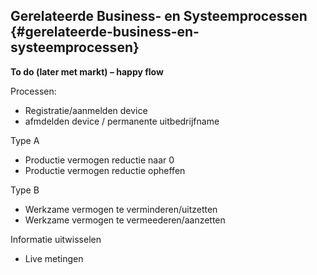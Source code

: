 ## Gerelateerde Business- en Systeemprocessen {#gerelateerde-business-en-systeemprocessen}

**To do (later met markt) – happy flow**


Processen:
* Registratie/aanmelden device
* afmdelden device / permanente uitbedrijfname

Type A
* Productie vermogen reductie naar 0
* Productie vermogen reductie opheffen

Type B
* Werkzame vermogen te verminderen/uitzetten
* Werkzame vermogen te vermeederen/aanzetten

Informatie uitwisselen
* Live metingen

